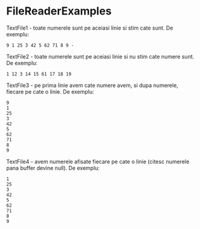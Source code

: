 # FileReaderExamples
TextFile1 - toate numerele sunt pe aceiasi linie si  stim cate sunt. 
De exemplu: 
```
9 1 25 3 42 5 62 71 8 9 - 
```

TextFile2 - toate numerele sunt pe aceiasi linie si nu stim cate numere sunt. 
De exemplu: 
```
1 12 3 14 15 61 17 18 19
```

TextFile3 - pe prima linie avem cate numere avem, si dupa numerele, fiecare pe cate o linie.
De exemplu: 
```
9
1 
25 
3 
42
5 
62 
71 
8 
9
```

TextFile4 - avem numerele afisate fiecare pe cate o linie (citesc numerele pana buffer devine null).
De exemplu:
```
1 
25 
3 
42
5 
62 
71 
8 
9
```
